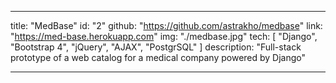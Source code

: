 ---

title: "MedBase"
id: "2"
github: "https://github.com/astrakho/medbase"
link: "https://med-base.herokuapp.com"
img: "./medbase.jpg"
tech: [ "Django", "Bootstrap 4", "jQuery", "AJAX", "PostgrSQL" ]
description: "Full-stack prototype of a web catalog for a medical company powered by Django"
   
---
